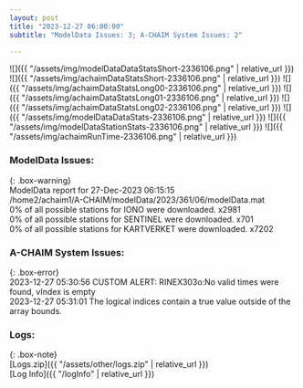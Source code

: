 ```yaml
---
layout: post
title: "2023-12-27 06:00:00"
subtitle: "ModelData Issues: 3; A-CHAIM System Issues: 2"

---
```


![]({{ "/assets/img/modelDataDataStatsShort-2336106.png" | relative_url }})
![]({{ "/assets/img/achaimDataStatsShort-2336106.png" | relative_url }})
![]({{ "/assets/img/achaimDataStatsLong00-2336106.png" | relative_url }})
![]({{ "/assets/img/achaimDataStatsLong01-2336106.png" | relative_url }})
![]({{ "/assets/img/achaimDataStatsLong02-2336106.png" | relative_url }})
![]({{ "/assets/img/modelDataDataStats-2336106.png" | relative_url }})
![]({{ "/assets/img/modelDataStationStats-2336106.png" | relative_url }})
![]({{ "/assets/img/achaimRunTime-2336106.png" | relative_url }})


### ModelData Issues:  
  
{: .box-warning}  
 ModelData report for 27-Dec-2023 06:15:15   
 /home2/achaim1/A-CHAIM/modelData/2023/361/06/modelData.mat   
 0% of all possible stations for IONO were downloaded. x2981   
 0% of all possible stations for SENTINEL were downloaded. x701   
 0% of all possible stations for KARTVERKET were downloaded. x7202   
  
### A-CHAIM System Issues:  
  
{: .box-error}  
2023-12-27 05:30:56 CUSTOM ALERT: RINEX303o:No valid times were found, vIndex is empty  
2023-12-27 05:31:01 The logical indices contain a true value outside of the array bounds.  

### Logs:  
  
{: .box-note}  
[Logs.zip]({{ "/assets/other/logs.zip" | relative_url }})  
[Log Info]({{ "/logInfo" | relative_url }})  
